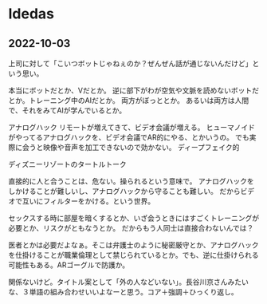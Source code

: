 # Idedas

## 2022-10-03

上司に対して「こいつボットじゃねぇのか？ぜんぜん話が通じないんだけど」という思い。

本当にボットだとか、Vだとか。
逆に部下がわが空気や文脈を読めないボットだとか。トレーニング中のAIだとか。
両方がぼっととか。
あるいは両方は人間で、それをみてAIが学んでいるとか。

アナログハック
リモートが増えてきて、ビデオ会議が増える。
ヒューマノイドがやってるアナログハックを、ビデオ会議でAR的にやる、とかいうの。
でも実際に会うと映像や音声を加工できないので効かない。
ディープフェイク的

ディズニーリゾートのタートルトーク

直接的に人と合うことは、危ない。操られるという意味で。
アナログハックをしかけることが難しいし、アナログハックから守ることも難しい。
だからビデオで互いにフィルターをかける。という世界。

セックスする時に部屋を暗くするとか、いざ会うときにはすごくトレーニングが必要とか、リスクがともなうとか。
だからもう人同士は直接合わないんでは？

医者とかは必要だよなぁ。そこは弁護士のように秘密厳守とか、アナログハックを仕掛けることが職業倫理として禁じられているとか。でも、逆に仕掛けられる可能性もある。ARゴーグルで防護か。

関係ないけど。タイトル案として「外の人などいない」。長谷川京さんみたいな、３単語の組み合わせいいよなーと思う。コア＋強調＋ひっくり返し。


